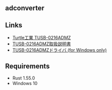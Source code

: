 ## adconverter

## Links

- [Turtle工業 TUSB-0216ADMZ](https://www.turtle-ind.co.jp/products/ad-converters/tusb-0216admz/)
- [TUSB-0216ADMZ取扱説明書](https://www.turtle-ind.co.jp/download/manual/)
- [TUSB-0216ADMZドライバ (for Windows only)](https://www.turtle-ind.co.jp/download/win7_8_10/)

## Requirements
- Rust 1.55.0
- Windows 10

